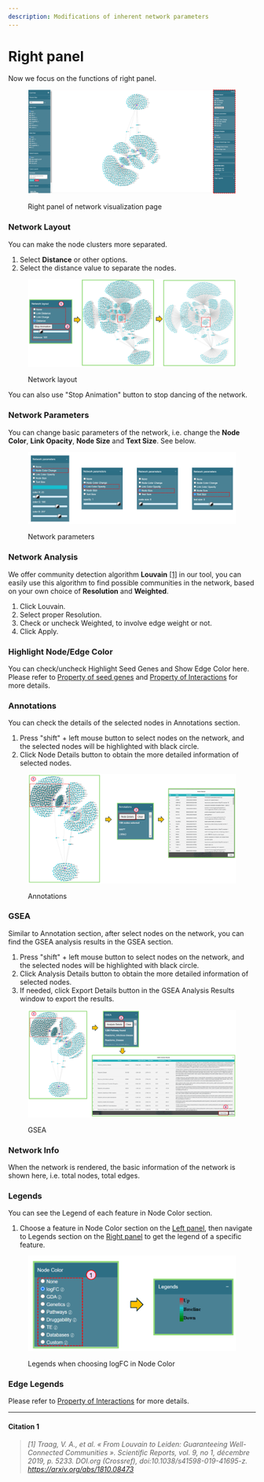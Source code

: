 ```yaml
---
description: Modifications of inherent network parameters
---
```


# Right panel

Now we focus on the functions of right panel.

<figure><img src="../.gitbook/assets/1735596750406.png" alt=""><figcaption><p>Right panel of network visualization page</p></figcaption></figure>

### Network Layout

You can make the node clusters more separated.

1. Select **Distance** or other options.
2. Select the distance value to separate the nodes.

<figure><img src="../.gitbook/assets/1735609050570.png" alt=""><figcaption><p>Network layout</p></figcaption></figure>

You can also use "Stop Animation" button to stop dancing of the network.

### Network Parameters

You can change basic parameters of the network, i.e. change the **Node Color**, **Link Opacity**, **Node Size** and **Text Size**. See below.

<figure><img src="../.gitbook/assets/1735610920617.png" alt=""><figcaption><p>Network parameters</p></figcaption></figure>

### Network Analysis

We offer community detection algorithm **Louvain** [\[1\]](right-panel.md#citation) in our tool, you can easily use this algorithm to find possible communities in the network, based on your own choice of **Resolution** and **Weighted**.

1. Click Louvain.
2. Select proper Resolution.
3. Check or uncheck Weighted, to involve edge weight or not.
4. Click Apply.



### Highlight Node/Edge Color

You can check/uncheck Highlight Seed Genes and Show Edge Color here. Please refer to [Property of seed genes](./#property-of-seed-genes) and [Property of Interactions](./#property-of-interactions) for more details.

### Annotations&#x20;

You can check the details of the selected nodes in Annotations section.

1. Press "shift" + left mouse button to select nodes on the network, and the selected nodes will be highlighted with black circle.
2. Click Node Details button to obtain the more detailed information of selected nodes.

<figure><img src="../.gitbook/assets/1735615210318.png" alt=""><figcaption><p>Annotations</p></figcaption></figure>

### GSEA

Similar to Annotation section, after select nodes on the network, you can find the GSEA analysis results in the GSEA section.

1. Press "shift" + left mouse button to select nodes on the network, and the selected nodes will be highlighted with black circle.
2. Click Analysis Details button to obtain the more detailed information of selected nodes.
3. If needed, click Export Details button in the GSEA Analysis Results window to export the results.

<figure><img src="../.gitbook/assets/1735615241904.png" alt=""><figcaption><p>GSEA</p></figcaption></figure>

### Network Info

When the network is rendered, the basic information of the network is shown here, i.e. total nodes, total edges.

### Legends

You can see the Legend of each feature in Node Color section.

1. Choose a feature in Node Color section on the [Left panel](left-panel.md), then navigate to Legends section on the [Right panel](right-panel.md) to get the legend of a specific feature.

<figure><img src="../.gitbook/assets/1735616364361(1).png" alt=""><figcaption><p>Legends when choosing logFC in Node Color</p></figcaption></figure>

### Edge Legends

Please refer to [Property of Interactions](./#property-of-interactions) for more details.

***

#### Citation 1

> _\[1] Traag, V. A., et al. « From Louvain to Leiden: Guaranteeing Well-Connected Communities ». Scientific Reports, vol. 9, no 1, décembre 2019, p. 5233. DOI.org (Crossref), doi:10.1038/s41598-019-41695-z. https://arxiv.org/abs/1810.08473_
